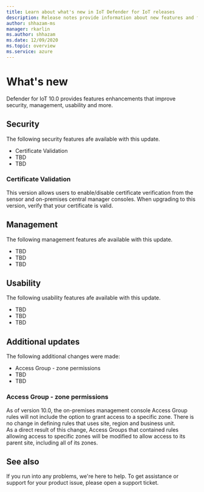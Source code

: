 ```yaml
---
title: Learn about what's new in IoT Defender for IoT releases  
description: Release notes provide information about new features and feature enhancements, and other release information.
author: shhazam-ms
manager: rkarlin
ms.author: shhazam
ms.date: 12/09/2020
ms.topic: overview
ms.service: azure
---
```

# What's new

Defender for IoT 10.0 provides features enhancements that improve security, management, usability and more.  

## Security
The following security features afe available with this update.

- Certificate Validation
- TBD
- TBD

### Certificate Validation

This version allows users to enable/disable certificate verification from the sensor and on-premises central manager consoles. When upgrading to this version, verify that your certificate is valid.

## Management

The following management features afe available with this update.

- TBD
- TBD
- TBD

## Usability

The following usability features afe available with this update.

- TBD
- TBD
- TBD

## Additional updates

The following additional changes were made:

- Access Group - zone permissions
- TBD
- TBD

### Access Group - zone permissions

As of version 10.0, the on-premises management console Access Group rules will not include the option to grant access to a specific zone. There is no change in defining rules that uses site, region and business unit.  
As a direct result of this change, Access Groups that contained rules allowing access to specific zones will be modified to allow access to its parent site, including all of its zones.

## See also

If you run into any problems, we're here to help. To get assistance or support for your product issue, please open a support ticket.
